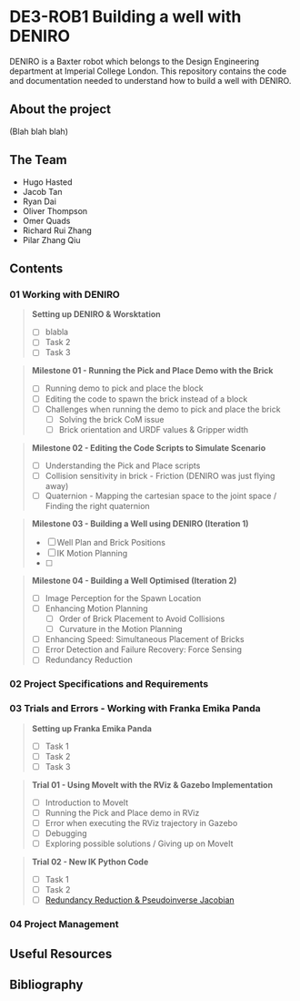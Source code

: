 # DE3-ROB1 Building a well with DENIRO
DENIRO is a Baxter robot which belongs to the Design Engineering department at Imperial College London. This repository contains the code and documentation needed to understand how to build a well with DENIRO.

## About the project
(Blah blah blah)

## The Team
- Hugo Hasted
- Jacob Tan
- Ryan Dai
- Oliver Thompson
- Omer Quads
- Richard Rui Zhang
- Pilar Zhang Qiu

## Contents
### 01 Working with DENIRO

> **Setting up DENIRO & Worsktation**
> - [ ] blabla
> - [ ] Task 2
> - [ ] Task 3

> **Milestone 01 - Running the Pick and Place Demo with the Brick**
> - [ ] Running demo to pick and place the block
> - [ ] Editing the code to spawn the brick instead of a block
> - [ ] Challenges when running the demo to pick and place the brick
>   - [ ] Solving the brick CoM issue
>   - [ ] Brick orientation and URDF values & Gripper width

> **Milestone 02 - Editing the Code Scripts to Simulate Scenario**
> - [ ] Understanding the Pick and Place scripts
> - [ ] Collision sensitivity in brick - Friction (DENIRO was just flying away)
> - [ ] Quaternion - Mapping the cartesian space to the joint space / Finding the right quaternion

> **Milestone 03 - Building a Well using DENIRO (Iteration 1)**
> - [ ] Well Plan and Brick Positions
> - [ ] IK Motion Planning
> - [ ] 

> **Milestone 04 - Building a Well Optimised (Iteration 2)**
> - [ ] Image Perception for the Spawn Location
> - [ ] Enhancing Motion Planning
>   - [ ] Order of Brick Placement to Avoid Collisions
>   - [ ] Curvature in the Motion Planning
> - [ ] Enhancing Speed: Simultaneous Placement of Bricks
> - [ ] Error Detection and Failure Recovery: Force Sensing
> - [ ] Redundancy Reduction

### 02 Project Specifications and Requirements

### 03 Trials and Errors - Working with Franka Emika Panda

> **Setting up Franka Emika Panda**
> - [ ] Task 1
> - [ ] Task 2
> - [ ] Task 3

> **Trial 01 - Using MoveIt with the RViz & Gazebo Implementation**
> - [ ] Introduction to MoveIt
> - [ ] Running the Pick and Place demo in RViz
> - [ ] Error when executing the RViz trajectory in Gazebo
> - [ ] Debugging
> - [ ] Exploring possible solutions / Giving up on MoveIt

> **Trial 02 - New IK Python Code**
> - [ ] Task 1
> - [ ] Task 2
> - [ ] [Redundancy Reduction & Pseudoinverse Jacobian](https://github.com/pz716/DE3-ROB1-Building-a-well-with-DENIRO/wiki/03_3_C---Redundancy-Reduction)

### 04 Project Management

## Useful Resources

## Bibliography
